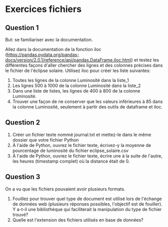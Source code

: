 # Exercices fichiers

## Question 1

But: se familiariser avec la documentation.

Allez dans la documentation de la fonction iloc (https://pandas.pydata.org/pandas-docs/version/2.0.1/reference/api/pandas.DataFrame.iloc.html) 
et testez les différentes façons d'aller chercher des lignes et des colonnes précises dans le fichier de l'éclipse solaire. Utilisez iloc pour créer les liste suivantes:

1. Toutes les lignes de la colonne Luminosité dans la liste_1
2. Les lignes 500 à 1000 de la colonne Luminosité dans la liste_2
3. Dans une liste de listes, les lignes de 400 à 800 de la colonne Luminosité.
4. Trouver une façon de ne conserver que les valeurs inférieures à 85 dans la colonne Luminosité, seulement à partir des outils de dataframe et iloc. 


## Question 2

1. Créer un fichier texte nommé journal.txt et mettez-le dans le même dossier que votre fichier Python
2. À l'aide de Python, ouvrez le fichier texte, écrivez-y la moyenne de pourcentage de luminosité du fichier eclipse_solaire.csv
3. À l'aide de Python, ouvrez le fichier texte, écrire une à la suite de l'autre, les heures (timestamp complet) où la distance était de 0.

## Question 3

On a vu que les fichiers pouvaient avoir plusieurs formats. 

1. Fouillez pour trouver quel type de document est utilisé lors de l'échange de données web (plusieurs réponses possibles, l'objectif est de fouiller). Y a-t-il une bibliothèque qui faciliterait la manipulation du type de fichier trouvé?
2. Quelle est l'extension des fichiers utilisés en base de données?


